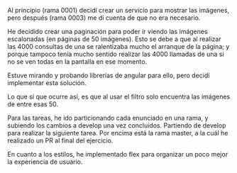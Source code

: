 Al principio (rama 0001) decidí crear un servicio para mostrar las imágenes, pero después (rama 0003) me di cuenta de que no era necesario.

He decidido crear una paginación para poder ir viendo las imágenes escalonadas (en páginas de 50 imágenes). Esto se debe a que al realizar las 4000 consultas de una se ralentizaba mucho el arranque de la página; y porque tampoco tenía mucho sentido realizar las 4000 llamadas de una si no se ven todas en la pantalla en ese momento. 

Estuve mirando y probando librerías de angular para ello, pero decidí implementar esta solución. 

Lo que sí que ocurre así, es que al usar el filtro solo encuentra las imágenes de entre esas 50.

Para las tareas, he ido particionando cada enunciado en una rama, y subiendo los cambios a develop una vez concluídos. 
Partiendo de develop para realizar la siguiente tarea. Por encima está la rama master, a la cuál he realizado un PR al final del ejercicio. 

En cuanto a los estilos, he implementado flex para organizar un poco mejor la experiencia de usuario. 